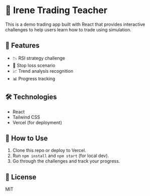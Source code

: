 # 🧠 Irene Trading Teacher

This is a demo trading app built with React that provides interactive challenges to help users learn how to trade using simulation.

## 🚀 Features
- 📉 RSI strategy challenge
- 🛑 Stop loss scenario
- 📈 Trend analysis recognition
- 📊 Progress tracking

## 🛠️ Technologies
- React
- Tailwind CSS
- Vercel (for deployment)

## 🧪 How to Use
1. Clone this repo or deploy to Vercel.
2. Run `npm install` and `npm start` (for local dev).
3. Go through the challenges and track your progress.

## 📄 License
MIT
